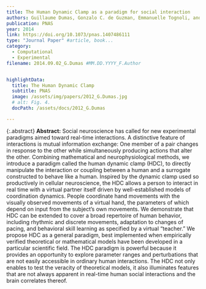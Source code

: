 ```yaml
---
title: The Human Dynamic Clamp as a paradigm for social interaction
authors: Guillaume Dumas, Gonzalo C. de Guzman, Emmanuelle Tognoli, and J. A. Scott Kelso
publication: PNAS
year: 2014
link: https://doi.org/10.1073/pnas.1407486111
type: "Journal Paper" #article, book...
category:
  - Computational
  - Experimental
filename: 2014.09.02_G.Dumas #MM.DD.YYYY_F.Author


highlightData:
  title: The Human Dynamic Clamp
  subtitle: PNAS
  image: /assets/img/papers/2012_G.Dumas.jpg
  # alt: Fig. 4.
  docPath: /assets/docs/2012_G.Dumas

---
```

{:.abstract}
**Abstract:**
Social neuroscience has called for new experimental paradigms aimed toward real-time interactions. A distinctive feature of interactions is mutual information exchange: One member of a pair changes in response to the other while simultaneously producing actions that alter the other. Combining mathematical and neurophysiological methods, we introduce a paradigm called the human dynamic clamp (HDC), to directly manipulate the interaction or coupling between a human and a surrogate constructed to behave like a human. Inspired by the dynamic clamp used so productively in cellular neuroscience, the HDC allows a person to interact in real time with a virtual partner itself driven by well-established models of coordination dynamics. People coordinate hand movements with the visually observed movements of a virtual hand, the parameters of which depend on input from the subject’s own movements. We demonstrate that HDC can be extended to cover a broad repertoire of human behavior, including rhythmic and discrete movements, adaptation to changes of pacing, and behavioral skill learning as specified by a virtual “teacher.” We propose HDC as a general paradigm, best implemented when empirically verified theoretical or mathematical models have been developed in a particular scientific field. The HDC paradigm is powerful because it provides an opportunity to explore parameter ranges and perturbations that are not easily accessible in ordinary human interactions. The HDC not only enables to test the veracity of theoretical models, it also illuminates features that are not always apparent in real-time human social interactions and the brain correlates thereof. <br>

<!-- **Key Words:**
*human–machine interface,*
*artificial agent,*
*computational social neuroscience,*
*multiscale dynamical systems* -->
